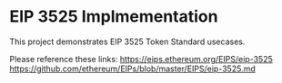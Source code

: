 # EIP 3525 Implmementation

This project demonstrates EIP 3525 Token Standard usecases.

Please reference these links:
https://eips.ethereum.org/EIPS/eip-3525
https://github.com/ethereum/EIPs/blob/master/EIPS/eip-3525.md
